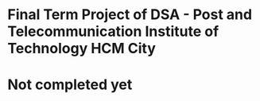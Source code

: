 <h1>Final Term Project of DSA - Post and Telecommunication Institute of Technology HCM City</h1>
<h1>Not completed yet</h1>
